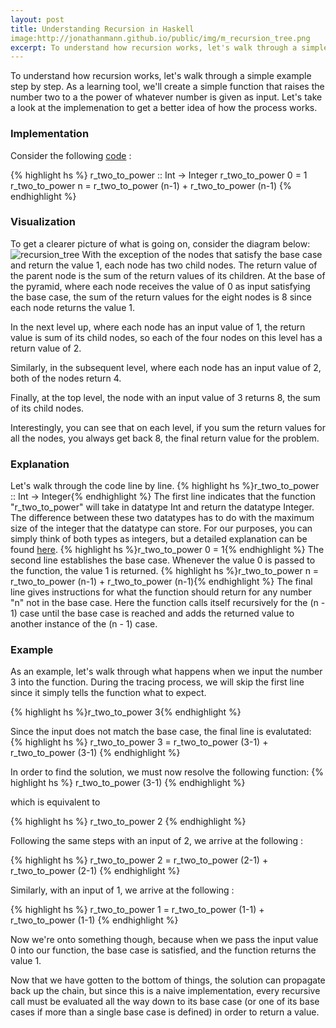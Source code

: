 ```yaml
---
layout: post
title: Understanding Recursion in Haskell
image:http://jonathanmann.github.io/public/img/m_recursion_tree.png
excerpt: To understand how recursion works, let's walk through a simple example step by step. As a learning tool, we'll create a simple function that raises the number two to a the power of whatever number is given as input. Let's take a look at the implemenation to get a better idea of how the process works.
---
```


To understand how recursion works, let's walk through a simple example step by step. As a learning tool, we'll create a simple function that raises the number two to a the power of whatever number is given as input. Let's take a look at the implemenation to get a better idea of how the process works.

### Implementation

Consider the following [code](https://github.com/jonathanmann/blog_examples/blob/master/recursion_in_haskell/r_two_to_power.hs) :

{% highlight hs %}
r_two_to_power :: Int -> Integer
r_two_to_power 0 = 1
r_two_to_power n = r_two_to_power (n-1) + r_two_to_power (n-1)
{% endhighlight %}

### Visualization

To get a clearer picture of what is going on, consider the diagram below:
![recursion_tree](http://jonathanmann.github.io/public/img/recursion_tree.png)
With the exception of the nodes that satisfy the base case and return the value 1, each node has two child nodes. The return value of the parent node is the sum of the return values of its children. At the base of the pyramid, where each node receives the value of 0 as input satisfying the base case, the sum of the return values for the eight nodes is 8 since each node returns the value 1. 

In the next level up, where each node has an input value of 1, the return value is sum of its child nodes, so each of the four nodes on this level has a return value of 2.

Similarly, in the subsequent level, where each node has an input value of 2, both of the nodes return 4.

Finally, at the top level, the node with an input value of 3 returns 8, the sum of its child nodes. 

Interestingly, you can see that on each level, if you sum the return values for all the nodes, you always get back 8, the final return value for the problem.

### Explanation

Let's walk through the code line by line.
{% highlight hs %}r_two_to_power :: Int -> Integer{% endhighlight %}
The first line indicates that the function "r_two_to_power" will take in datatype Int and return the datatype Integer. The difference between these two datatypes has to do with the maximum size of the integer that the datatype can store. For our purposes, you can simply think of both types as integers, but a detailed explanation can be found [here](http://stackoverflow.com/questions/17766424/dubious-int-vs-integer-handling-in-haskell).
{% highlight hs %}r_two_to_power 0 = 1{% endhighlight %}
The second line establishes the base case. Whenever the value 0 is passed to the function, the value 1 is returned.
{% highlight hs %}r_two_to_power n = r_two_to_power (n-1) + r_two_to_power (n-1){% endhighlight %}
The final line gives instructions for what the function should return for any number "n" not in the base case. Here the function calls itself recursively for the (n - 1) case until the base case is reached and adds the returned value to another instance of the (n - 1) case.

### Example

As an example, let's walk through what happens when we input the number 3 into the function. During the tracing process, we will skip the first line since it simply tells the function what to expect.

{% highlight hs %}r_two_to_power 3{% endhighlight %}

Since the input does not match the base case, the final line is evalutated:
{% highlight hs %}
r_two_to_power 3 = r_two_to_power (3-1) + r_two_to_power (3-1)
{% endhighlight %}

In order to find the solution, we must now resolve the following function:
{% highlight hs %}
r_two_to_power (3-1)
{% endhighlight %}

which is equivalent to

{% highlight hs %}
r_two_to_power 2
{% endhighlight %}

Following the same steps with an input of 2, we arrive at the following : 

{% highlight hs %}
r_two_to_power 2 = r_two_to_power (2-1) + r_two_to_power (2-1)
{% endhighlight %}

Similarly, with an input of 1, we arrive at the following : 

{% highlight hs %}
r_two_to_power 1 = r_two_to_power (1-1) + r_two_to_power (1-1)
{% endhighlight %}

Now we're onto something though, because when we pass the input value 0 into our function, the base case is satisfied, and the function returns the value 1. 

Now that we have gotten to the bottom of things, the solution can propagate back up the chain, but since this is a naive implementation, every recursive call must be evaluated all the way down to its base case (or one of its base cases if more than a single base case is defined) in order to return a value.


